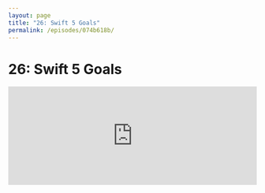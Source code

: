 ```yaml
---
layout: page
title: "26: Swift 5 Goals"
permalink: /episodes/074b618b/
---
```


# 26: Swift 5 Goals

<iframe frameBorder="0" height="200px" scrolling="no" seamless src="https://player.simplecast.com/b307fe79-65a0-4293-a524-d0e5e89d123c" width="100%" data-cy="latest-episode" />

- Mailing List: https://lists.swift.org/pipermail/swift-evolution/Week-of-Mon-20170807/038645.html
- Swift Evolution Readme: https://github.com/apple/swift-evolution/blob/master/README.md

Please take a minute to leave a review on iTunes (https://itunes.apple.com/us/podcast/swift-unwrapped/id1209817203) and join us on http://spectrum.chat/specfm/swift-unwrapped if you'd like to discuss the show.
